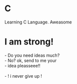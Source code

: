 # C
Learning C Language. Aweasome<br>
<h1>I am strong!</h1>
- Do you need ideas much?<br>
- No? ok, send to me your<br>
- idea pleasseee!!
<br><br>
- ! i never give up !
